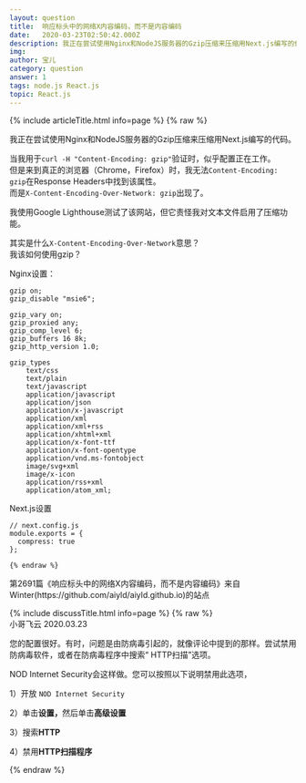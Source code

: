 ```yaml
---
layout: question
title:  响应标头中的网络X内容编码，而不是内容编码
date:   2020-03-23T02:50:42.000Z
description: 我正在尝试使用Nginx和NodeJS服务器的Gzip压缩来压缩用Next.js编写的代码。  当我用于curl -H "Content-Encodi...
img: 
author: 宝儿
category: question
answer: 1
tags: node.js React.js
topic: React.js
---
```

<div class="article-root">
  <div class="article">
    {% include articleTitle.html info=page %}
    {% raw %}
    <div class="article-content"><p><font style="vertical-align: inherit;"><font style="vertical-align: inherit;">我正在尝试使用Nginx和NodeJS服务器的Gzip压缩来压缩用Next.js编写的代码。  </font></font></p>

<p><font style="vertical-align: inherit;"><font style="vertical-align: inherit;">当我用于</font></font><code>curl -H "Content-Encoding: gzip"</code><font style="vertical-align: inherit;"><font style="vertical-align: inherit;">验证</font><font style="vertical-align: inherit;">时，似乎配置正在工作</font><font style="vertical-align: inherit;">。</font></font><br><font style="vertical-align: inherit;"><font style="vertical-align: inherit;">
但是来到真正的浏览器（Chrome，Firefox）时，我无法</font></font><code>Content-Encoding: gzip</code><font style="vertical-align: inherit;"><font style="vertical-align: inherit;">在Response Headers中</font><font style="vertical-align: inherit;">找到该</font><font style="vertical-align: inherit;">属性。</font></font><br><font style="vertical-align: inherit;"><font style="vertical-align: inherit;">
而是</font></font><code>X-Content-Encoding-Over-Network: gzip</code><font style="vertical-align: inherit;"><font style="vertical-align: inherit;">出现了。</font></font></p>

<p><font style="vertical-align: inherit;"><font style="vertical-align: inherit;">我使用Google Lighthouse测试了该网站，但它责怪我对文本文件启用了压缩功能。</font></font></p>

<p><font style="vertical-align: inherit;"><font style="vertical-align: inherit;">其实是什么</font></font><code>X-Content-Encoding-Over-Network</code><font style="vertical-align: inherit;"><font style="vertical-align: inherit;">意思？</font></font><br><font style="vertical-align: inherit;"><font style="vertical-align: inherit;">
我该如何使用gzip？</font></font></p>

<p><font style="vertical-align: inherit;"><font style="vertical-align: inherit;">Nginx设置：</font></font></p>

<pre><code>gzip on;<font></font>
gzip_disable "msie6";<font></font>
<font></font>
gzip_vary on;<font></font>
gzip_proxied any;<font></font>
gzip_comp_level 6;<font></font>
gzip_buffers 16 8k;<font></font>
gzip_http_version 1.0;<font></font>
<font></font>
gzip_types<font></font>
    text/css<font></font>
    text/plain<font></font>
    text/javascript<font></font>
    application/javascript<font></font>
    application/json<font></font>
    application/x-javascript<font></font>
    application/xml<font></font>
    application/xml+rss<font></font>
    application/xhtml+xml<font></font>
    application/x-font-ttf<font></font>
    application/x-font-opentype<font></font>
    application/vnd.ms-fontobject<font></font>
    image/svg+xml<font></font>
    image/x-icon<font></font>
    application/rss+xml<font></font>
    application/atom_xml;<font></font>
</code></pre>

<p><font style="vertical-align: inherit;"><font style="vertical-align: inherit;">Next.js设置</font></font></p>

<pre><code>// next.config.js<font></font>
module.exports = {<font></font>
  compress: true<font></font>
};<font></font>
</code></pre></div>
    {% endraw %}
  </div>
  <p class="winter_mark">第2691篇《响应标头中的网络X内容编码，而不是内容编码》来自Winter(https://github.com/aiyld/aiyld.github.io)的站点</p>
  <div class="discuss-wrapper">
    {% include discussTitle.html info=page %}
    {% raw %}
    <div class="discuss-list">
    <div class="discuss-item">
        <div class="discuss-parent">
          <div class="discuss-meta">
            <span class="discuss-user">小哥飞云</span>
            <span class="discuss-time">2020.03.23</span>
          </div>
          <div class="discuss-comment"><p><font style="vertical-align: inherit;"><font style="vertical-align: inherit;">您的配置很好。</font><font style="vertical-align: inherit;">有时，问题是由防病毒引起的，就像评论中提到的那样。</font><font style="vertical-align: inherit;">尝试禁用防病毒软件，或者在防病毒程序中搜索“ HTTP扫描”选项。</font></font></p>

<p><font style="vertical-align: inherit;"><font style="vertical-align: inherit;">NOD Internet Security会这样做。</font><font style="vertical-align: inherit;">您可以按照以下说明禁用此选项，</font></font></p>

<p><font style="vertical-align: inherit;"><font style="vertical-align: inherit;">1）开放 </font></font><code>NOD Internet Security</code></p>

<p><font style="vertical-align: inherit;"><font style="vertical-align: inherit;">2）单击</font></font><strong><font style="vertical-align: inherit;"><font style="vertical-align: inherit;">设置，</font></font></strong><font style="vertical-align: inherit;"><font style="vertical-align: inherit;">然后</font><font style="vertical-align: inherit;">单击</font></font><strong><font style="vertical-align: inherit;"><font style="vertical-align: inherit;">高级设置</font></font></strong></p>

<p><font style="vertical-align: inherit;"><font style="vertical-align: inherit;">3）搜索</font></font><strong><font style="vertical-align: inherit;"><font style="vertical-align: inherit;">HTTP</font></font></strong></p>

<p><font style="vertical-align: inherit;"><font style="vertical-align: inherit;">4）禁用</font></font><strong><font style="vertical-align: inherit;"><font style="vertical-align: inherit;">HTTP扫描程序</font></font></strong></p></div>
        </div></div>
    </div>
    {% endraw %}
  </div>
<div>
